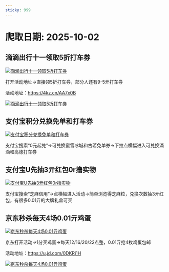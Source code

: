 ```yaml
---
sticky: 999
---
```

# 爬取日期: 2025-10-02
## 滴滴出行十一领取5折打车券
<p>
    <a rel="nofollow" target="_blank" href="https://www.qqhjy6.xyz/caiji/data/images/2025-09-29/c7f60f6fa616a3f569379298ec76b632.jpg"><img src="https://image.smallfawn.work/?url=https://www.qqhjy6.xyz/caiji/data/images/2025-09-29/c7f60f6fa616a3f569379298ec76b632.jpg" title="滴滴出行十一领取5折打车券 " alt="滴滴出行十一领取5折打车券 " referrerpolicy="no-referrer"></a> 
</p>
<p>
    打开活动地址-&gt;直接领5折打车券，部分人还有9-5亓打车券
</p>
<p>
    活动地址：<a rel="nofollow" target="_blank" href="https://4kz.cn/AA7x0B">https://4kz.cn/AA7x0B</a> 
</p>
<p>
    <a rel="nofollow" target="_blank" href="https://www.qqhjy6.xyz/caiji/data/images/2025-09-29/63ca5b71f2da5c48a49c574f60b86eea.png"><img src="https://image.smallfawn.work/?url=https://www.qqhjy6.xyz/caiji/data/images/2025-09-29/63ca5b71f2da5c48a49c574f60b86eea.png" title="滴滴出行十一领取5折打车券 " alt="滴滴出行十一领取5折打车券 " referrerpolicy="no-referrer"></a> 
</p>

## 支付宝积分兑换免单和打车券
<p>
    <a rel="nofollow" target="_blank" href="https://www.qqhjy6.xyz/caiji/data/images/2025-09-29/6801a0e90f629b7f043f526ecbd5c9ee.jpg"><img src="https://image.smallfawn.work/?url=https://www.qqhjy6.xyz/caiji/data/images/2025-09-29/6801a0e90f629b7f043f526ecbd5c9ee.jpg" title="支付宝积分兑换免单和打车券 " alt="支付宝积分兑换免单和打车券 " referrerpolicy="no-referrer"></a> 
</p>
<p>
    支付宝搜索“0元起兑”-&gt;可兑换蜜雪冰城和古茗免单券-&gt;下拉点横幅进入可兑换滴滴和高德打车券
</p>

## 支付宝U先抽3亓红包0r撸实物
<p>
    <a rel="nofollow" target="_blank" href="https://www.qqhjy6.xyz/caiji/data/images/2025-09-29/f619f3e8333e28bd80bcc481be8c1b49.jpg"><img src="https://image.smallfawn.work/?url=https://www.qqhjy6.xyz/caiji/data/images/2025-09-29/f619f3e8333e28bd80bcc481be8c1b49.jpg" title="支付宝U先抽3亓红包0r撸实物 " alt="支付宝U先抽3亓红包0r撸实物 " referrerpolicy="no-referrer"></a> 
</p>
<p>
    支付宝搜索“芝麻信用”-&gt;点横幅进入活动-&gt;简单浏览得芝麻粒，兑换次数抽3亓红包，有很多0.01亓的大牌礼盒可买
</p>

## 京东秒杀每天4场0.01亓鸡蛋
<p>
    <a rel="nofollow" target="_blank" href="https://www.qqhjy6.xyz/caiji/data/images/2025-09-29/aedb024031ecceaf79d426558c997d17.jpg"><img src="https://image.smallfawn.work/?url=https://www.qqhjy6.xyz/caiji/data/images/2025-09-29/aedb024031ecceaf79d426558c997d17.jpg" title="京东秒杀每天4场0.01亓鸡蛋 " alt="京东秒杀每天4场0.01亓鸡蛋 " referrerpolicy="no-referrer"></a> 
</p>
<p>
    京东打开活动-&gt;1分买鸡蛋-&gt;每天12/16/20/22点整，0.01亓抢4枚鸡蛋包邮
</p>
<p>
    活动地址：<a rel="nofollow" target="_blank" href="https://u.jd.com/0DKRi1H ">https://u.jd.com/0DKRi1H </a> 
</p>
<p>
    <a rel="nofollow" target="_blank" href="https://www.qqhjy6.xyz/caiji/data/images/2025-09-29/3ece381a2a3baa093d1ac9d0c22d3d47.png"><img src="https://image.smallfawn.work/?url=https://www.qqhjy6.xyz/caiji/data/images/2025-09-29/3ece381a2a3baa093d1ac9d0c22d3d47.png" title="京东秒杀每天4场0.01亓鸡蛋 " alt="京东秒杀每天4场0.01亓鸡蛋 " referrerpolicy="no-referrer"></a> 
</p>

